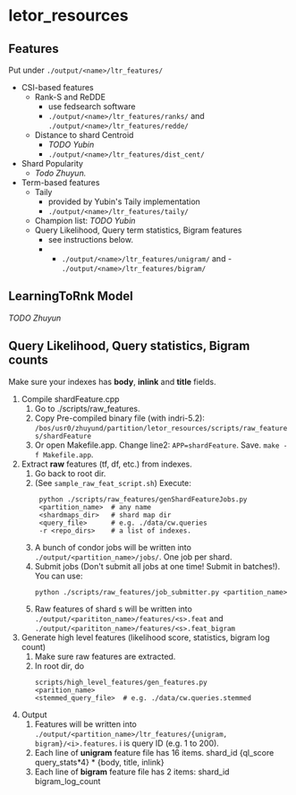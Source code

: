 # letor_resources

## Features
Put under `./output/<name>/ltr_features/`
- CSI-based features
    - Rank-S and ReDDE
        - use fedsearch software
        - `./output/<name>/ltr_features/ranks/` and `./output/<name>/ltr_features/redde/`
    - Distance to shard Centroid
        - *TODO Yubin*
        - `./output/<name>/ltr_features/dist_cent/`
- Shard Popularity
    - *Todo Zhuyun.*
- Term-based features
    - Taily
        - provided by Yubin's Taily implementation
        - `./output/<name>/ltr_features/taily/`
    - Champion list: *TODO Yubin*
    - Query Likelihood, Query term statistics, Bigram features
        - see instructions below.
        - - `./output/<name>/ltr_features/unigram/` and - `./output/<name>/ltr_features/bigram/`

## LearningToRnk Model
*TODO Zhuyun*

## Query Likelihood, Query statistics, Bigram counts
Make sure your indexes has **body**, **inlink** and **title** fields.
1. Compile shardFeature.cpp
    1. Go to ./scripts/raw_features.
    2. Copy Pre-compiled binary file (with indri-5.2): `/bos/usr0/zhuyund/partition/letor_resources/scripts/raw_features/shardFeature`
    3. Or open Makefile.app. Change line2: `APP=shardFeature`. Save. `make -f Makefile.app`. 
3. Extract **raw** features (tf, df, etc.) from indexes.
    1.  Go back to root dir.
    2.  (See `sample_raw_feat_script.sh`) Execute:
        ```
         python ./scripts/raw_features/genShardFeatureJobs.py
         <partition_name>  # any name
         <shardmaps_dir>   # shard map dir
         <query_file>      # e.g. ./data/cw.queries
         -r <repo_dirs>    # a list of indexes. 
        ``` 
    3.  A bunch of condor jobs will be written into `./output/<partition_name>/jobs/`.  One job per shard. 
    4.  Submit jobs (Don't submit all jobs at one time! Submit in batches!). You can use:
        ```
        python ./scripts/raw_features/job_submitter.py <partition_name>
        ```
    5. Raw features of shard s will be written into `./output/<parititon_name>/features/<s>.feat` and `./output/<parititon_name>/features/<s>.feat_bigram`
3.  Generate high level features (likelihood score, statistics, bigram log count)
    1. Make sure raw features are extracted.
    2. In root dir, do
       ```
       scripts/high_level_features/gen_features.py
       <parition_name>
       <stemmed_query_file>  # e.g. ./data/cw.queries.stemmed
       ```
4. Output
    1. Features will be written into `./output/<partition_name>/ltr_features/{unigram, bigram}/<i>.features`. i is query ID (e.g. 1 to 200). 
    1. Each line of **unigram** feature file has 16 items. shard_id {ql_score query_stats*4} * {body, title, inlink}
    2. Each line of **bigram** feature file has 2 items: shard_id bigram_log_count
